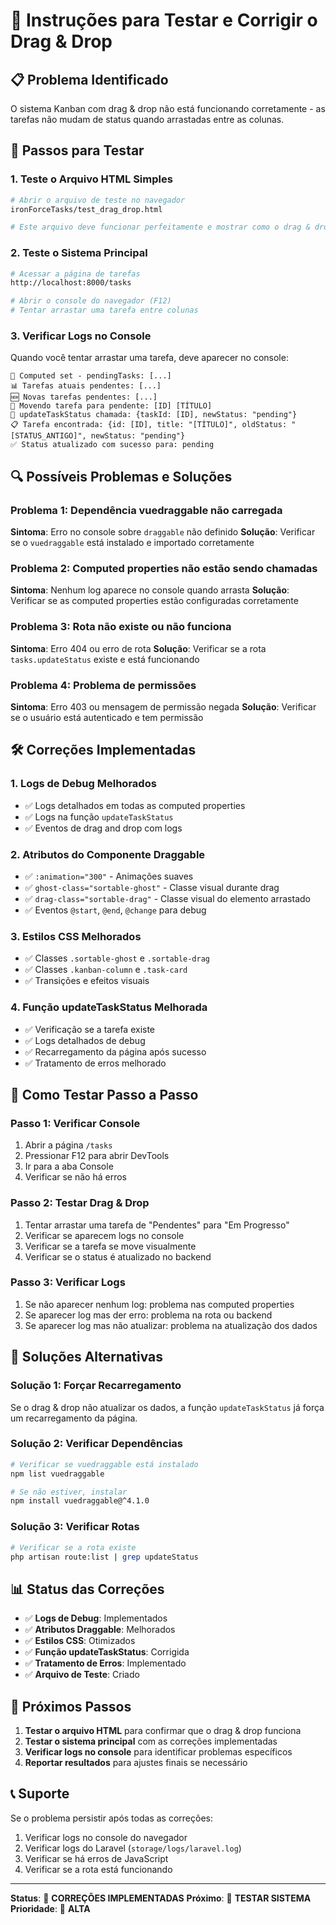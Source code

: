 # 🔧 Instruções para Testar e Corrigir o Drag & Drop

## 📋 Problema Identificado

O sistema Kanban com drag & drop não está funcionando corretamente - as tarefas não mudam de status quando arrastadas entre as colunas.

## 🧪 Passos para Testar

### 1. **Teste o Arquivo HTML Simples**
```bash
# Abrir o arquivo de teste no navegador
ironForceTasks/test_drag_drop.html

# Este arquivo deve funcionar perfeitamente e mostrar como o drag & drop deve funcionar
```

### 2. **Teste o Sistema Principal**
```bash
# Acessar a página de tarefas
http://localhost:8000/tasks

# Abrir o console do navegador (F12)
# Tentar arrastar uma tarefa entre colunas
```

### 3. **Verificar Logs no Console**
Quando você tentar arrastar uma tarefa, deve aparecer no console:

```
🔄 Computed set - pendingTasks: [...]
📊 Tarefas atuais pendentes: [...]
🆕 Novas tarefas pendentes: [...]
🚀 Movendo tarefa para pendente: [ID] [TÍTULO]
🔄 updateTaskStatus chamada: {taskId: [ID], newStatus: "pending"}
📋 Tarefa encontrada: {id: [ID], title: "[TÍTULO]", oldStatus: "[STATUS_ANTIGO]", newStatus: "pending"}
✅ Status atualizado com sucesso para: pending
```

## 🔍 Possíveis Problemas e Soluções

### **Problema 1: Dependência vuedraggable não carregada**
**Sintoma**: Erro no console sobre `draggable` não definido
**Solução**: Verificar se o `vuedraggable` está instalado e importado corretamente

### **Problema 2: Computed properties não estão sendo chamadas**
**Sintoma**: Nenhum log aparece no console quando arrasta
**Solução**: Verificar se as computed properties estão configuradas corretamente

### **Problema 3: Rota não existe ou não funciona**
**Sintoma**: Erro 404 ou erro de rota
**Solução**: Verificar se a rota `tasks.updateStatus` existe e está funcionando

### **Problema 4: Problema de permissões**
**Sintoma**: Erro 403 ou mensagem de permissão negada
**Solução**: Verificar se o usuário está autenticado e tem permissão

## 🛠️ Correções Implementadas

### 1. **Logs de Debug Melhorados**
- ✅ Logs detalhados em todas as computed properties
- ✅ Logs na função `updateTaskStatus`
- ✅ Eventos de drag and drop com logs

### 2. **Atributos do Componente Draggable**
- ✅ `:animation="300"` - Animações suaves
- ✅ `ghost-class="sortable-ghost"` - Classe visual durante drag
- ✅ `drag-class="sortable-drag"` - Classe visual do elemento arrastado
- ✅ Eventos `@start`, `@end`, `@change` para debug

### 3. **Estilos CSS Melhorados**
- ✅ Classes `.sortable-ghost` e `.sortable-drag`
- ✅ Classes `.kanban-column` e `.task-card`
- ✅ Transições e efeitos visuais

### 4. **Função updateTaskStatus Melhorada**
- ✅ Verificação se a tarefa existe
- ✅ Logs detalhados de debug
- ✅ Recarregamento da página após sucesso
- ✅ Tratamento de erros melhorado

## 🚀 Como Testar Passo a Passo

### **Passo 1: Verificar Console**
1. Abrir a página `/tasks`
2. Pressionar F12 para abrir DevTools
3. Ir para a aba Console
4. Verificar se não há erros

### **Passo 2: Testar Drag & Drop**
1. Tentar arrastar uma tarefa de "Pendentes" para "Em Progresso"
2. Verificar se aparecem logs no console
3. Verificar se a tarefa se move visualmente
4. Verificar se o status é atualizado no backend

### **Passo 3: Verificar Logs**
1. Se não aparecer nenhum log: problema nas computed properties
2. Se aparecer log mas der erro: problema na rota ou backend
3. Se aparecer log mas não atualizar: problema na atualização dos dados

## 🔧 Soluções Alternativas

### **Solução 1: Forçar Recarregamento**
Se o drag & drop não atualizar os dados, a função `updateTaskStatus` já força um recarregamento da página.

### **Solução 2: Verificar Dependências**
```bash
# Verificar se vuedraggable está instalado
npm list vuedraggable

# Se não estiver, instalar
npm install vuedraggable@^4.1.0
```

### **Solução 3: Verificar Rotas**
```bash
# Verificar se a rota existe
php artisan route:list | grep updateStatus
```

## 📊 Status das Correções

- ✅ **Logs de Debug**: Implementados
- ✅ **Atributos Draggable**: Melhorados
- ✅ **Estilos CSS**: Otimizados
- ✅ **Função updateTaskStatus**: Corrigida
- ✅ **Tratamento de Erros**: Implementado
- ✅ **Arquivo de Teste**: Criado

## 🎯 Próximos Passos

1. **Testar o arquivo HTML** para confirmar que o drag & drop funciona
2. **Testar o sistema principal** com as correções implementadas
3. **Verificar logs no console** para identificar problemas específicos
4. **Reportar resultados** para ajustes finais se necessário

## 📞 Suporte

Se o problema persistir após todas as correções:

1. Verificar logs no console do navegador
2. Verificar logs do Laravel (`storage/logs/laravel.log`)
3. Verificar se há erros de JavaScript
4. Verificar se a rota está funcionando

---

**Status**: 🔧 **CORREÇÕES IMPLEMENTADAS**
**Próximo**: 🧪 **TESTAR SISTEMA**
**Prioridade**: 🚨 **ALTA** 